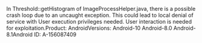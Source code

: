 In Threshold::getHistogram of ImageProcessHelper.java, there is a possible crash loop due to an uncaught exception. This could lead to local denial of service with User execution privileges needed. User interaction is needed for exploitation.Product: AndroidVersions: Android-10 Android-8.0 Android-8.1Android ID: A-156087409
